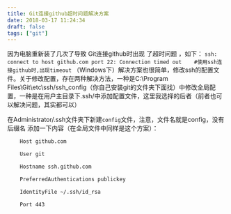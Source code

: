 ```yaml
---
title: Git连接github超时问题解决方案
date: 2018-03-17 11:24:34
draft: false
tags: ["git"]
---
```

因为电脑重新装了几次了导致  Git连接github时出现 了超时问题 ，如下：
``ssh: connect to host github.com port 22: Connection timed out    #使用ssh连接github时,出现timeout``
（Windows下）解决方案也很简单，修改ssh的配置文件。关于修改配置，存在两种解决方法，一种是C:\Program Files\Git\etc\ssh/ssh_config（你自己安装git的文件夹下面找）中修改全局配置，一种是在用户主目录下.ssh/中添加配置文件，这里我选择的后者（前者也可以解决问题，其实都可以）
<!--more-->
在Administrator/.ssh文件夹下新建`config`文件，注意，文件名就是config，没有后缀名
添加一下内容（在全局文件中同样是这个方案）：
```Bash
	Host github.com

	User git

	Hostname ssh.github.com

	PreferredAuthentications publickey

	IdentityFile ~/.ssh/id_rsa

	Port 443
```
